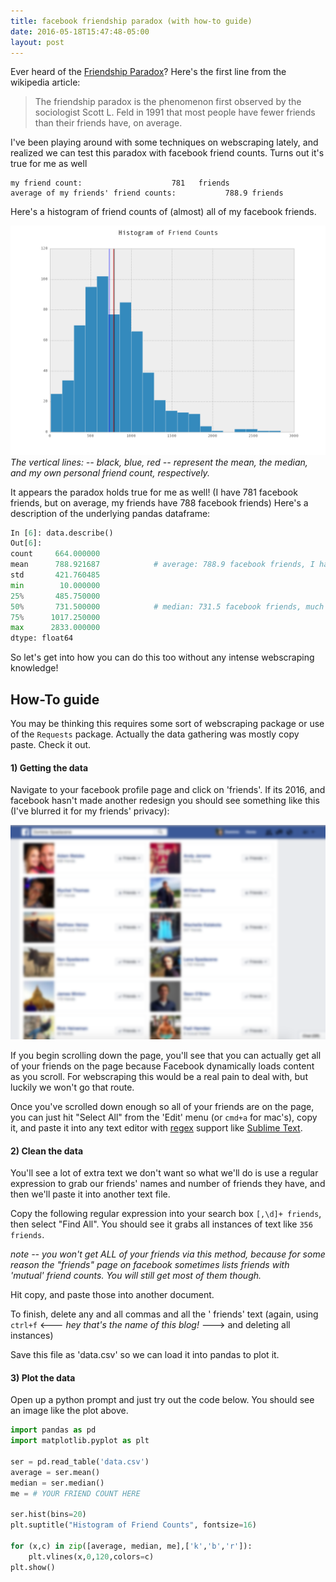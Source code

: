 ```yaml
---
title: facebook friendship paradox (with how-to guide)
date: 2016-05-18T15:47:48-05:00
layout: post
---
```


Ever heard of the [Friendship Paradox](https://en.wikipedia.org/wiki/Friendship_paradox)? Here's the first line from the wikipedia article: 

>The friendship paradox is the phenomenon first observed by the sociologist Scott L. Feld in 1991 that most people have fewer friends than their friends have, on average.

I've been playing around with some techniques on webscraping lately, and realized we can test this paradox with facebook friend counts. Turns out it's true for me as well

	my friend count: 					781   friends
	average of my friends' friend counts:			788.9 friends

Here's a histogram of friend counts of (almost) all of my facebook friends. 

![The Chart](/assets/friend_hist.png)
*The vertical lines: -- black, blue, red -- represent the mean, the median, and my own personal friend count, respectively.*

It appears the paradox holds true for me as well! (I have 781 facebook friends, but on average, my friends have 788 facebook friends) Here's a description of the underlying pandas dataframe:


```python
In [6]: data.describe()
Out[6]: 
count     664.000000
mean      788.921687			# average: 788.9 facebook friends, I have 781 facebook friends
std       421.760485
min        10.000000
25%       485.750000
50%       731.500000			# median: 731.5 facebook friends, much less!
75%      1017.250000
max      2833.000000
dtype: float64
```

So let's get into how you can do this too without any intense webscraping knowledge!

## How-To guide

You may be thinking this requires some sort of webscraping package or use of the `Requests` package. Actually the data gathering was mostly copy paste. Check it out.

#### 1) Getting the data

Navigate to your facebook profile page and click on 'friends'. If its 2016, and facebook hasn't made another redesign you should see something like this (I've blurred it for my friends' privacy):

![The Fuzz](/assets/fuzzy_fb.png)

If you begin scrolling down the page, you'll see that you can actually get all of your friends on the page because Facebook dynamically loads content as you scroll. For webscraping this would be a real pain to deal with, but luckily we won't go that route.

Once you've scrolled down enough so all of your friends are on the page, you can just hit "Select All" from the 'Edit' menu (or `cmd+a` for mac's), copy it, and paste it into any text editor with [regex](https://en.wikipedia.org/wiki/Regular_expression) support like [Sublime Text](https://www.sublimetext.com/).

#### 2) Clean the data

You'll see a lot of extra text we don't want so what we'll do is use a regular expression to grab our friends' names and number of friends they have, and then we'll paste it into another text file.

Copy the following regular expression into your search box `[,\d]+ friends`, then select "Find All". You should see it grabs all instances of text like `356 friends`.

_note -- you won't get ALL of your friends via this method, because for some reason the "friends" page on facebook sometimes lists friends with 'mutual' friend counts. You will still get most of them though._

Hit copy, and paste those into another document. 

To finish, delete any and all commas and all the ' friends' text (again, using `ctrl+f` <--- _hey that's the name of this blog!_ ---> and deleting all instances)

Save this file as 'data.csv' so we can load it into pandas to plot it. 

#### 3) Plot the data

Open up a python prompt and just try out the code below. You should see an image like the plot above.

```python
import pandas as pd
import matplotlib.pyplot as plt

ser = pd.read_table('data.csv')
average = ser.mean()
median = ser.median()
me = # YOUR FRIEND COUNT HERE

ser.hist(bins=20)
plt.suptitle("Histogram of Friend Counts", fontsize=16)

for (x,c) in zip([average, median, me],['k','b','r']):
	plt.vlines(x,0,120,colors=c)
plt.show()
```


